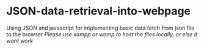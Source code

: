 # JSON-data-retrieval-into-webpage
Using JSON and javascript for implementing basic data fetch from json file to the browser
*Please use xampp or wamp to host the files locally, or else it wont work*

